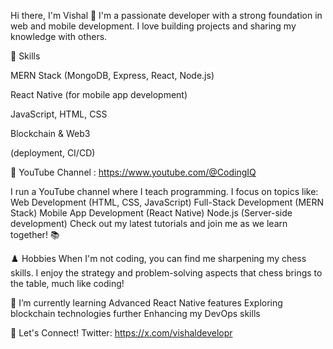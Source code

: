 Hi there, I'm Vishal 👋
I'm a passionate developer with a strong foundation in web and mobile development. I love building projects and sharing my knowledge with others.  

🚀 Skills  

  
MERN Stack (MongoDB, Express, React, Node.js)  

  React Native (for mobile app development)  
  
  JavaScript, HTML, CSS  
  
  Blockchain & Web3  
  
  (deployment, CI/CD)  
  

🎥 YouTube Channel : https://www.youtube.com/@CodingIQ  

I run a YouTube channel where I teach programming. I focus on topics like:
Web Development (HTML, CSS, JavaScript)
Full-Stack Development (MERN Stack)
Mobile App Development (React Native)
Node.js (Server-side development)
Check out my latest tutorials and join me as we learn together! 📚

♟️ Hobbies
When I'm not coding, you can find me sharpening my chess skills. I enjoy the strategy and problem-solving aspects that chess brings to the table, much like coding!

🌱 I’m currently learning
Advanced React Native features
Exploring blockchain technologies further
Enhancing my DevOps skills

💬 Let's Connect!
Twitter: https://x.com/vishaldevelopr
